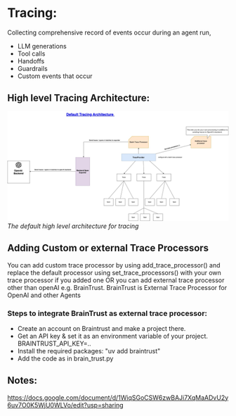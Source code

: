 # Tracing:

Collecting comprehensive record of events occur during an agent run, 
- LLM generations
- Tool calls 
- Handoffs 
- Guardrails
- Custom events that occur 

## High level Tracing Architecture:
![Architecture Diagram](./handoffs-Tracing.jpg)  
*The default high level architecture for tracing*


## Adding Custom or external Trace Processors 

You can add custom trace processor by using add_trace_processor() and replace the default processor using set_trace_processors() with your own trace processor if you
added one OR you can add external trace processor other than openAI e.g. BrainTrust.
BrainTrust is External Trace Processor for OpenAI and other Agents

### Steps to integrate BrainTrust as external trace processor:

- Create an account on Braintrust and make a project there.
- Get an API key & set it as an environment variable of your project. BRAINTRUST_API_KEY=..
- Install the required packages: "uv add braintrust"
- Add the code as in brain_trust.py 


## Notes:
https://docs.google.com/document/d/1WiqSGoCSW6zwBAJi7XqMaADvU2y6uv7O0K5WjU0WLVo/edit?usp=sharing

